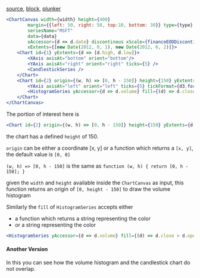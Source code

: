 [source](https://github.com/rrag/react-stockcharts/blob/master/docs/lib/charts/CandleStickStockScaleChartWithVolumeBarV2.jsx), [block](http://bl.ocks.org/rrag/0a54ca33b05001f17f8f), [plunker](http://plnkr.co/edit/gist:0a54ca33b05001f17f8f?p=preview)

```jsx
<ChartCanvas width={width} height={400}
		margin={{left: 50, right: 50, top:10, bottom: 30}} type={type}
		seriesName="MSFT"
		data={data}
		xAccessor={d => d.date} discontinous xScale={financeEODDiscontiniousScale()}
		xExtents={[new Date(2012, 0, 1), new Date(2012, 6, 2)]}>
	<Chart id={1} yExtents={d => [d.high, d.low]}>
		<XAxis axisAt="bottom" orient="bottom"/>
		<YAxis axisAt="right" orient="right" ticks={5} />
		<CandlestickSeries />
	</Chart>
	<Chart id={2} origin={(w, h) => [0, h - 150]} height={150} yExtents={d => d.volume}>
		<YAxis axisAt="left" orient="left" ticks={5} tickFormat={d3.format("s")}/>
		<HistogramSeries yAccessor={d => d.volume} fill={(d) => d.close > d.open ? "#6BA583" : "red"} />
	</Chart>
</ChartCanvas>
```

The portion of interest here is

```jsx
<Chart id={2} origin={(w, h) => [0, h - 150]} height={150} yExtents={d => d.volume}>
```

the chart has a defined `height` of 150.

`origin` can be either a coordinate [x, y] or a function which returns a `[x, y]`, the default value is `[0, 0]`

`(w, h) => [0, h - 150]` is the same as `function (w, h) { return [0, h - 150]; }`

given the `width` and `height` available inside the `ChartCanvas` as input, this function returns an origin of `[0, height - 150]` to draw the volume histogram

Similarly the `fill` of `HistogramSeries` accepts either
- a function which returns a string representing the color
- or a string representing the color

```jsx
<HistogramSeries yAccessor={d => d.volume} fill={(d) => d.close > d.open ? "#6BA583" : "red"} />
```

#### Another Version
In this you can see how the volume histogram and the candlestick chart do not overlap.